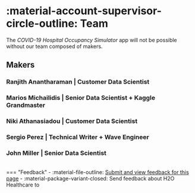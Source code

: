 # :material-account-supervisor-circle-outline: Team 

The *COVID-19 Hospital Occupancy Simulator* app will not be possible without our team composed of makers. 

## Makers 
### Ranjith Anantharaman | Customer Data Scientist

### Marios Michailidis | Senior Data Scientist + Kaggle Grandmaster 

### Niki Athanasiadou | Customer Data Scientist

### Sergio Perez | Technical Writer + Wave Engineer   

### John Miller | Senior Data Scientist





<br>
=== "Feedback"
    - :material-file-outline: <a href="" target="_blank">Submit and view feedback for this page</a>
    - :material-package-variant-closed: Send feedback about H2O Healthcare to <niki.athanasiadou@h2o.ai>